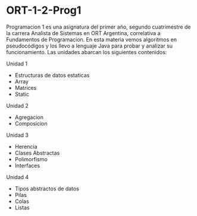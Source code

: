 # ORT-1-2-Prog1
Programacion 1 es una asignatura del primer año, segundo cuatrimestre de la carrera Analista de Sistemas en ORT Argentina, correlativa a Fundamentos de Programacion.
En esta materia vemos algoritmos en pseudocódigos y los llevo a lenguaje Java para probar y analizar su funcionamiento.
Las unidades abarcan los siguientes contenidos:

Unidad 1 
- Estructuras de datos estaticas
- Array
- Matrices
- Static

Unidad 2
- Agregacion
- Composicion

Unidad 3
- Herencia
- Clases Abstractas
- Polimorfismo
- Interfaces

Unidad 4
- Tipos abstractos de datos
- Pilas
- Colas
- Listas

